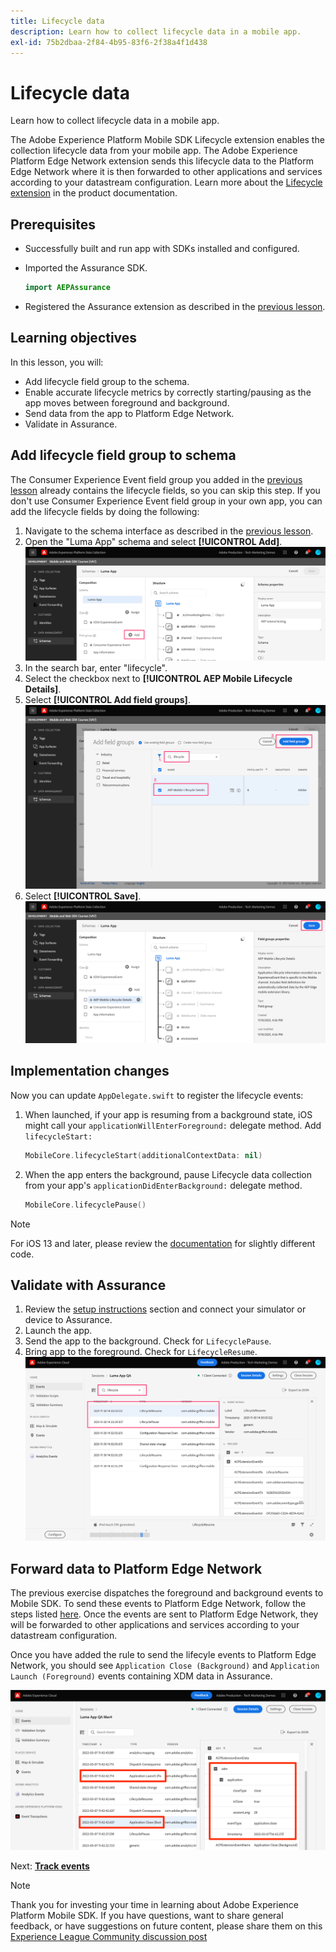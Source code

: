 ```yaml
---
title: Lifecycle data
description: Learn how to collect lifecycle data in a mobile app.
exl-id: 75b2dbaa-2f84-4b95-83f6-2f38a4f1d438
---
```

# Lifecycle data

Learn how to collect lifecycle data in a mobile app.

The Adobe Experience Platform Mobile SDK Lifecycle extension enables the collection  lifecycle data from your mobile app. The Adobe Experience Platform Edge Network extension sends this lifecycle data to the Platform Edge Network where it is then  forwarded to other applications and services according to your datastream configuration. Learn more about the [Lifecycle extension](https://aep-sdks.gitbook.io/docs/foundation-extensions/lifecycle-for-edge-network) in the product documentation.


## Prerequisites

* Successfully built and run app with SDKs installed and configured.
* Imported the Assurance SDK.

    ```swift
    import AEPAssurance
    ```

* Registered the Assurance extension as described in the [previous lesson](install-sdks.md).

## Learning objectives

In this lesson, you will:

* Add lifecycle field group to the schema.
* Enable accurate lifecycle metrics by correctly starting/pausing as the app moves between foreground and background.
* Send data from the app to Platform Edge Network.
* Validate in Assurance.

## Add lifecycle field group to schema

The Consumer Experience Event field group you added in the [previous lesson](create-schema.md) already contains the lifecycle fields, so you can skip this step. If you don't use Consumer Experience Event field group in your own app, you can add the lifecycle fields by doing the following:

1. Navigate to the schema interface as described in the [previous lesson](create-schema.md).
1. Open the "Luma App" schema and select **[!UICONTROL Add]**.
    ![select add](assets/mobile-lifecycle-add.png)
1. In the search bar, enter "lifecycle".
1. Select the checkbox next to **[!UICONTROL AEP Mobile Lifecycle Details]**.
1. Select **[!UICONTROL Add field groups]**.
    ![add field group](assets/mobile-lifecycle-lifecycle-field-group.png)
1. Select **[!UICONTROL Save]**.
    ![save](assets/mobile-lifecycle-lifecycle-save.png)


## Implementation changes

Now you can update `AppDelegate.swift` to register the lifecycle events:

1. When launched, if your app is resuming from a background state, iOS might call your `applicationWillEnterForeground:` delegate method. Add `lifecycleStart:`
 
    ```swift
    MobileCore.lifecycleStart(additionalContextData: nil)
    ```

1. When the app enters the background, pause Lifecycle data collection from your app's `applicationDidEnterBackground:` delegate method.

    ```swift
    MobileCore.lifecyclePause()
    ```

>[!NOTE]
>
>For iOS 13 and later, please review the [documentation](https://aep-sdks.gitbook.io/docs/foundation-extensions/mobile-core/lifecycle#register-lifecycle-with-mobile-core-and-add-appropriate-start-pause-calls) for slightly different code.

## Validate with Assurance

1. Review the [setup instructions](assurance.md) section and connect your simulator or device to Assurance.
1. Launch the app.
1. Send the app to the background. Check for `LifecyclePause`.
1. Bring app to the foreground. Check for `LifecycleResume`.
![validate lifecycle](assets/mobile-lifecycle-lifecycle-assurance.png)


## Forward data to Platform Edge Network

The previous exercise dispatches the foreground and background events to Mobile SDK. To send these events to Platform Edge Network, follow the steps listed [here](https://aep-sdks.gitbook.io/docs/foundation-extensions/lifecycle-for-edge-network#configure-a-rule-to-forward-lifecycle-metrics-to-platform). Once the events are sent to Platform Edge Network, they will be forwarded to other applications and services according to your datastream configuration.

Once you have added the rule to send the lifecyle events to Platform Edge Network, you should see `Application Close (Background)` and `Application Launch (Foreground)` events containing XDM data in Assurance.

![validate lifecycle sent to Platform Edge](assets/mobile-lifecycle-edge-assurance.png)



Next: **[Track events](events.md)**

>[!NOTE]
>
>Thank you for investing your time in learning about Adobe Experience Platform Mobile SDK. If you have questions, want to share general feedback, or have suggestions on future content, please share them on this [Experience League Community discussion post](https://experienceleaguecommunities.adobe.com/t5/adobe-experience-platform-launch/tutorial-discussion-implement-adobe-experience-cloud-in-mobile/td-p/443796)